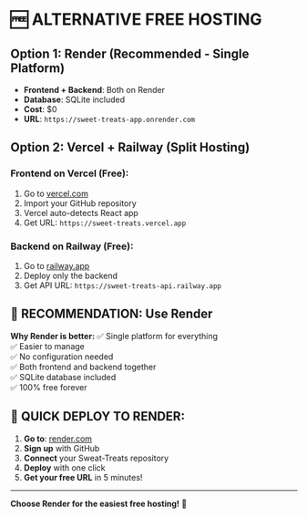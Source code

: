 # 🆓 ALTERNATIVE FREE HOSTING

## Option 1: Render (Recommended - Single Platform)
- **Frontend + Backend**: Both on Render
- **Database**: SQLite included
- **Cost**: $0
- **URL**: `https://sweet-treats-app.onrender.com`

## Option 2: Vercel + Railway (Split Hosting)
### Frontend on Vercel (Free):
1. Go to [vercel.com](https://vercel.com)
2. Import your GitHub repository
3. Vercel auto-detects React app
4. Get URL: `https://sweet-treats.vercel.app`

### Backend on Railway (Free):
1. Go to [railway.app](https://railway.app)
2. Deploy only the backend
3. Get API URL: `https://sweet-treats-api.railway.app`

## 🎯 RECOMMENDATION: Use Render

**Why Render is better:**
✅ Single platform for everything  
✅ Easier to manage  
✅ No configuration needed  
✅ Both frontend and backend together  
✅ SQLite database included  
✅ 100% free forever  

## 🚀 QUICK DEPLOY TO RENDER:

1. **Go to**: [render.com](https://render.com)
2. **Sign up** with GitHub
3. **Connect** your Sweat-Treats repository
4. **Deploy** with one click
5. **Get your free URL** in 5 minutes!

---

**Choose Render for the easiest free hosting!** 🎂 
